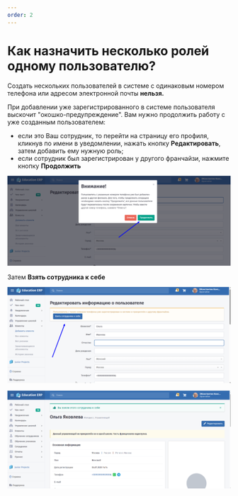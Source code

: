 ```yaml
---
order: 2
---
```


# Как назначить несколько ролей одному пользователю?

Создать нескольких пользователей в системе с одинаковым номером телефона или адресом электронной почты **нельзя.**

При добавлении уже зарегистрированного в системе пользователя выскочит "окошко-предупреждение". Вам нужно продолжить работу с уже созданным пользователем:

* если это Ваш сотрудник, то перейти на страницу его профиля, кликнув по имени в уведомлении, нажать кнопку **Редактировать**, затем добавить ему нужную роль;
* если сотрудник был зарегистрирован у другого франчайзи, нажмите кнопку **Продолжить**

![](<../.gitbook/assets/image (103).png>)

Затем **Взять сотрудника к себе**

![](<../.gitbook/assets/image (104).png>)

![](<../.gitbook/assets/image (105).png>)